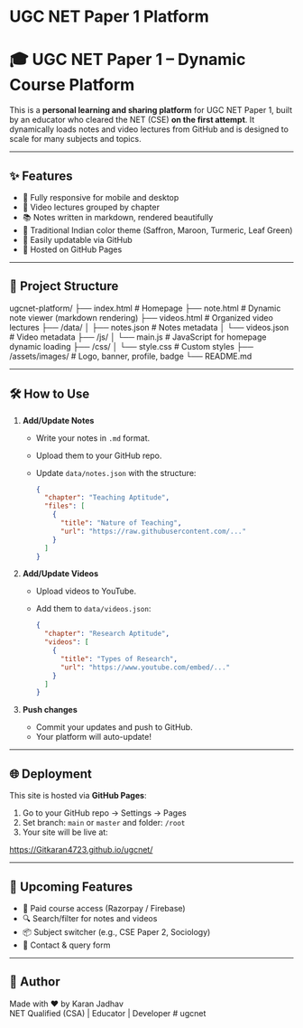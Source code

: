 # UGC NET Paper 1 Platform


# 🎓 UGC NET Paper 1 – Dynamic Course Platform


This is a **personal learning and sharing platform** for UGC NET Paper 1, built by an educator who cleared the NET (CSE) **on the first attempt**. It dynamically loads notes and video lectures from GitHub and is designed to scale for many subjects and topics.

---

## ✨ Features

- 📱 Fully responsive for mobile and desktop
- 🎥 Video lectures grouped by chapter
- 📚 Notes written in markdown, rendered beautifully
- 🎨 Traditional Indian color theme (Saffron, Maroon, Turmeric, Leaf Green)
- 🔄 Easily updatable via GitHub
- 🚀 Hosted on GitHub Pages

---

## 📁 Project Structure

ugcnet-platform/ 
├── index.html # Homepage 
├── note.html # Dynamic note viewer (markdown rendering) 
├── videos.html # Organized video lectures 
├── /data/ 
│ ├── notes.json # Notes metadata 
│ └── videos.json # Video metadata 
├── /js/ 
│ └── main.js # JavaScript for homepage dynamic loading 
├── /css/ 
│ └── style.css # Custom styles 
├── /assets/images/ # Logo, banner, profile, badge 
└── README.md


---

## 🛠 How to Use

1. **Add/Update Notes**
   - Write your notes in `.md` format.
   - Upload them to your GitHub repo.
   - Update `data/notes.json` with the structure:

     ```json
     {
       "chapter": "Teaching Aptitude",
       "files": [
         {
           "title": "Nature of Teaching",
           "url": "https://raw.githubusercontent.com/..."
         }
       ]
     }
     ```

2. **Add/Update Videos**
   - Upload videos to YouTube.
   - Add them to `data/videos.json`:

     ```json
     {
       "chapter": "Research Aptitude",
       "videos": [
         {
           "title": "Types of Research",
           "url": "https://www.youtube.com/embed/..."
         }
       ]
     }
     ```

3. **Push changes**
   - Commit your updates and push to GitHub.
   - Your platform will auto-update!

---

## 🌐 Deployment

This site is hosted via **GitHub Pages**:

1. Go to your GitHub repo → Settings → Pages
2. Set branch: `main` or `master` and folder: `/root`
3. Your site will be live at:


https://Gitkaran4723.github.io/ugcnet/


---

## 📌 Upcoming Features

- 🔐 Paid course access (Razorpay / Firebase)
- 🔍 Search/filter for notes and videos
- 📦 Subject switcher (e.g., CSE Paper 2, Sociology)
- 📝 Contact & query form

---

## 🙌 Author

Made with ❤️ by Karan Jadhav  
NET Qualified (CSA) | Educator | Developer
#   u g c n e t 
 
 
